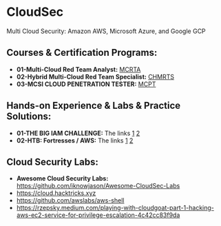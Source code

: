 # CloudSec
Multi Cloud Security: Amazon AWS, Microsoft Azure, and Google GCP


## Courses & Certification Programs:
+ **01-Multi-Cloud Red Team Analyst:** [MCRTA](https://github.com/h4md153v63n/CloudSec/blob/main/01_MCRTA/README.md)
+ **02-Hybrid Multi-Cloud Red Team Specialist:** [CHMRTS](https://github.com/h4md153v63n/CloudSec/blob/main/02_CHMRTS/README.md)
+ **03-MCSI CLOUD PENETRATION TESTER:** [MCPT](https://github.com/h4md153v63n/CloudSec/blob/main/03_MCPT/README.md)


## Hands-on Experience & Labs & Practice Solutions:
+ **01-THE BIG IAM CHALLENGE:** The links [1](https://github.com/h4md153v63n/CloudSec/blob/main/04_THE%20BIG%20IAM%20CHALLENGE/README.md) [2](https://bigiamchallenge.com/)
+ **02-HTB: Fortresses / AWS:** The links [1](https://github.com/h4md153v63n/CloudSec/blob/main/05_Fortresses-AWS/README.md) [2](https://app.hackthebox.com/fortresses/7)


## Cloud Security Labs:
+ **Awesome Cloud Security Labs:** https://github.com/iknowjason/Awesome-CloudSec-Labs
+ https://cloud.hacktricks.xyz
+ https://github.com/awslabs/aws-shell
+ https://rzepsky.medium.com/playing-with-cloudgoat-part-1-hacking-aws-ec2-service-for-privilege-escalation-4c42cc83f9da
 
  
